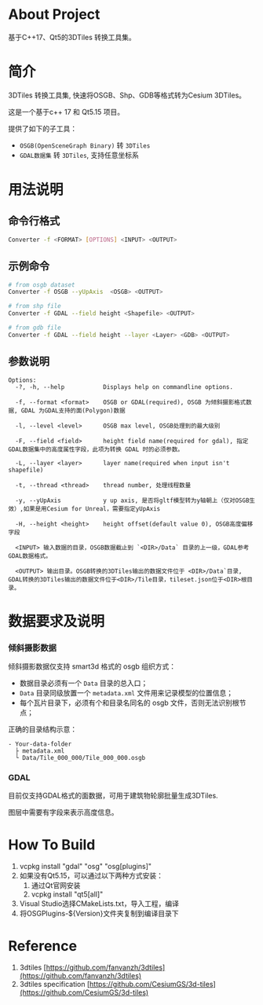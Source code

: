 # About Project

基于C++17、Qt5的3DTiles 转换工具集。

# 简介

3DTiles 转换工具集, 快速将OSGB、Shp、GDB等格式转为Cesium 3DTiles。

这是一个基于c++ 17 和 Qt5.15 项目。

提供了如下的子工具：

- `OSGB(OpenSceneGraph Binary)` 转 `3DTiles`
- `GDAL数据集` 转 `3DTiles`, 支持任意坐标系

# 用法说明

##  命令行格式

```sh
Converter -f <FORMAT> [OPTIONS] <INPUT> <OUTPUT> 
```

## 示例命令

```sh
# from osgb dataset
Converter -f OSGB --yUpAxis  <OSGB> <OUTPUT> 

# from shp file
Converter -f GDAL --field height <Shapefile> <OUTPUT>

# from gdb file
Converter -f GDAL --field height --layer <Layer> <GDB> <OUTPUT>
```

## 参数说明
```
Options:
  -?, -h, --help           Displays help on commandline options.
  
  -f, --format <format>    OSGB or GDAL(required), OSGB 为倾斜摄影格式数据, GDAL 为GDAL支持的面(Polygon)数据
  
  -l, --level <level>      OSGB max level, OSGB处理到的最大级别
  
  -F, --field <field>      height field name(required for gdal), 指定GDAL数据集中的高度属性字段，此项为转换 GDAL 时的必须参数。
  
  -L, --layer <layer>      layer name(required when input isn't shapefile)
  
  -t, --thread <thread>    thread number, 处理线程数量
  
  -y, --yUpAxis            y up axis, 是否将gltf模型转为y轴朝上（仅对OSGB生效）,如果是用Cesium for Unreal，需要指定yUpAxis
  
  -H, --height <height>    height offset(default value 0), OSGB高度偏移字段
  
  <INPUT> 输入数据的目录，OSGB数据截止到 `<DIR>/Data` 目录的上一级，GDAL参考GDAL数据格式。

  <OUTPUT> 输出目录。OSGB转换的3DTiles输出的数据文件位于 <DIR>/Data`目录, GDAL转换的3DTiles输出的数据文件位于<DIR>/Tile目录，tileset.json位于<DIR>根目录。
```

# 数据要求及说明

### 倾斜摄影数据

倾斜摄影数据仅支持 smart3d 格式的 osgb 组织方式：

- 数据目录必须有一个 `Data` 目录的总入口；
- `Data` 目录同级放置一个 `metadata.xml` 文件用来记录模型的位置信息；
- 每个瓦片目录下，必须有个和目录名同名的 osgb 文件，否则无法识别根节点；

正确的目录结构示意：

```
- Your-data-folder
  ├ metadata.xml
  └ Data/Tile_000_000/Tile_000_000.osgb
```

### GDAL

目前仅支持GDAL格式的面数据，可用于建筑物轮廓批量生成3DTiles.

图层中需要有字段来表示高度信息。

# How To Build
1. vcpkg install "gdal" "osg" "osg[plugins]"
2. 如果没有Qt5.15，可以通过以下两种方式安装：
   1. 通过Qt官网安装
   2. vcpkg install "qt5[all]"
3. Visual Studio选择CMakeLists.txt，导入工程，编译
4. 将OSGPlugins-${Version}文件夹复制到编译目录下

# Reference
1. 3dtiles [https://github.com/fanvanzh/3dtiles](https://github.com/fanvanzh/3dtiles)
2. 3dtiles specification [https://github.com/CesiumGS/3d-tiles](https://github.com/CesiumGS/3d-tiles)